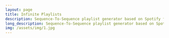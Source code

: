 ```yaml
---
layout: page
title: Infinite Playlists
description: Sequence-To-Sequence playlist generator based on Spotify featured playlists.
long_description: Sequence-To-Sequence playlist generator based on Spotify featured playlists.<br></br><br><a href="https://github.com/ZackBarry/infinitePlaylists">Link to repository.</a>
img: /assets/img/1.jpg
---
```

